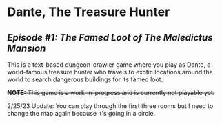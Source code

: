 # Dante, The Treasure Hunter

## *Episode #1: The Famed Loot of The Maledictus Mansion*

This is a text-based dungeon-crawler game where you play as Dante, a world-famous treasure hunter who travels to exotic locations around the world to search dangerous buildings for its famed loot.

~~**NOTE:** This game is a work-in-progress and is currently not playable yet.~~

2/25/23 Update: You can play through the first three rooms but I need to change the map again because it's going in a circle.
